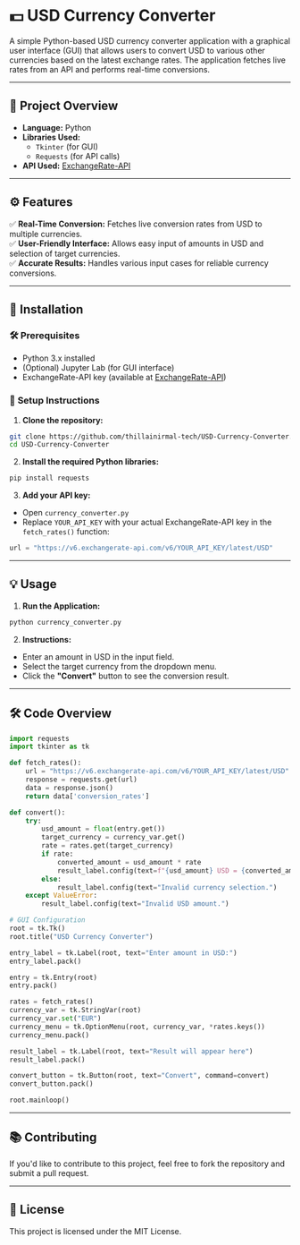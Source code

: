 # 💵 USD Currency Converter

A simple Python-based USD currency converter application with a graphical user interface (GUI) that allows users to convert USD to various other currencies based on the latest exchange rates. The application fetches live rates from an API and performs real-time conversions.

---

## 📌 **Project Overview**

- **Language:** Python  
- **Libraries Used:**  
  - `Tkinter` (for GUI)  
  - `Requests` (for API calls)  
- **API Used:** [ExchangeRate-API](https://www.exchangerate-api.com)  

---

## ⚙️ **Features**

✅ **Real-Time Conversion:** Fetches live conversion rates from USD to multiple currencies.  
✅ **User-Friendly Interface:** Allows easy input of amounts in USD and selection of target currencies.  
✅ **Accurate Results:** Handles various input cases for reliable currency conversions.  

---

## 🚀 **Installation**

### 🛠️ Prerequisites

- Python 3.x installed  
- (Optional) Jupyter Lab (for GUI interface)  
- ExchangeRate-API key (available at [ExchangeRate-API](https://www.exchangerate-api.com))  

### 🔧 **Setup Instructions**

1. **Clone the repository:**
```bash
git clone https://github.com/thillainirmal-tech/USD-Currency-Converter.git
cd USD-Currency-Converter
```

2. **Install the required Python libraries:**
```bash
pip install requests
```

3. **Add your API key:**
- Open `currency_converter.py`
- Replace `YOUR_API_KEY` with your actual ExchangeRate-API key in the `fetch_rates()` function:
```python
url = "https://v6.exchangerate-api.com/v6/YOUR_API_KEY/latest/USD"
```

---

## 💡 **Usage**

1. **Run the Application:**
```bash
python currency_converter.py
```

2. **Instructions:**
- Enter an amount in USD in the input field.  
- Select the target currency from the dropdown menu.  
- Click the **"Convert"** button to see the conversion result.  

---

## 🛠️ **Code Overview**

```python
import requests
import tkinter as tk

def fetch_rates():
    url = "https://v6.exchangerate-api.com/v6/YOUR_API_KEY/latest/USD"
    response = requests.get(url)
    data = response.json()
    return data['conversion_rates']

def convert():
    try:
        usd_amount = float(entry.get())
        target_currency = currency_var.get()
        rate = rates.get(target_currency)
        if rate:
            converted_amount = usd_amount * rate
            result_label.config(text=f"{usd_amount} USD = {converted_amount:.2f} {target_currency}")
        else:
            result_label.config(text="Invalid currency selection.")
    except ValueError:
        result_label.config(text="Invalid USD amount.")

# GUI Configuration
root = tk.Tk()
root.title("USD Currency Converter")

entry_label = tk.Label(root, text="Enter amount in USD:")
entry_label.pack()

entry = tk.Entry(root)
entry.pack()

rates = fetch_rates()
currency_var = tk.StringVar(root)
currency_var.set("EUR")
currency_menu = tk.OptionMenu(root, currency_var, *rates.keys())
currency_menu.pack()

result_label = tk.Label(root, text="Result will appear here")
result_label.pack()

convert_button = tk.Button(root, text="Convert", command=convert)
convert_button.pack()

root.mainloop()
```

---

## 📚 **Contributing**
If you'd like to contribute to this project, feel free to fork the repository and submit a pull request.  

---

## 📜 **License**
This project is licensed under the MIT License.  

